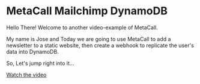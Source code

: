 # MetaCall Mailchimp DynamoDB

Hello There! Welcome to another video-example of MetaCall.

My name is Jose and Today we are going to use MetaCall to add a newsletter to a static website, then create a webhook to replicate the user's data into DynamoDB.

So, Let's jump right into it...

[Watch the video](todo)


